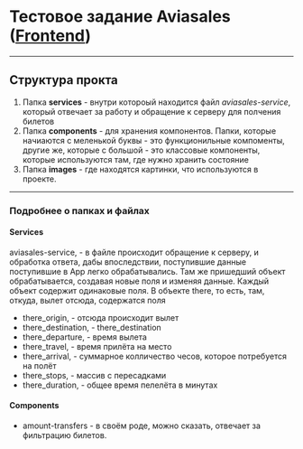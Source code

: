 # Тестовое задание Aviasales ([Frontend](https://github.com/KosyanMedia/test-tasks/tree/master/aviasales_frontend))

---

## Структура прокта
1. Папка **services** - внутри котороый находится файл *aviasales-service*, 
который отвечает за работу и обращение к серверу для полчения билетов
2. Папка **components** - для хранения компонентов. Папки, 
которые начиаются с меленькой буквы - это функционильные компоменты,
другие же, которые с большой - это классовые компоненты, 
которые используются там, где нужно хранить состояние
3. Папка **images** - где находятся картинки, что используются в проекте.

--- 

### Подробнее о папках и файлах

#### Services 

aviasales-service, - в файле происходит обращение к серверу, и обработка ответа, 
дабы впоследствии, поступившие данные поступившие в App легко обрабатывались. Там же пришедший объект обрабатывается, создавая новые поля и изменяя данные. Каждый объект содержит одинаковые поля. В объекте there, то есть, там, откуда, вылет отсюда, содержатся поля
   - there_origin, - отсюда происходит вылет
   - there_destination, - there_destination
   - there_departure, - время вылета
   - there_travel, - время прилёта на место
   - there_arrival, - суммарное колличество чесов, которое потребуется на полёт
   - there_stops, - массив с пересадками
   - there_duration, - общее время пелелёта в минутах


#### Сomponents 
- amount-transfers - в своём роде, можно сказать, отвечает за фильтрацию билетов.

